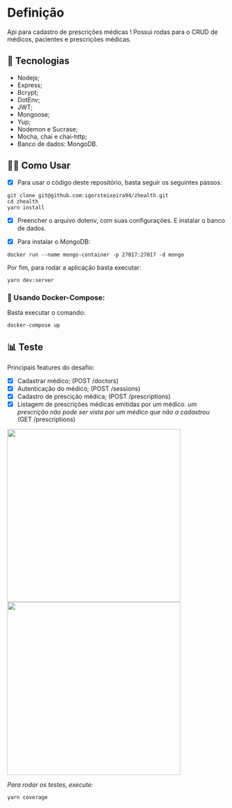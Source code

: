 # Definição

Api para cadastro de prescrições médicas ! Possui rodas para o CRUD de médicos, pacientes e prescrições médicas.



## 🚀️ Tecnologias

- Nodejs;
- Express;
- Bcrypt;
- DotEnv;
- JWT;
- Mongoose;
- Yup;
- Nodemon e Sucrase;
- Mocha, chai e chai-http;
- Banco de dados: MongoDB.



## 👨‍💻️ Como Usar

- [x] Para usar o código deste repositório, basta seguir os seguintes passos:

```shell
git clone git@github.com:igorsteixeira94/zhealth.git
cd zhealth
yarn install
```

- [x] Preencher o arquivo dotenv, com suas configurações. E instalar o banco de dados.

- [x] Para instalar o MongoDB:

```
docker run --name mongo-container -p 27017:27017 -d mongo
```

Por fim, para rodar a aplicação basta executar:

```
yarn dev:server
```
### 🐋️ Usando Docker-Compose:

Basta executar o comando:
```
docker-compose up
```



## 📊️ Teste

Principais features do desafio:

- [x] Cadastrar médico; (POST /doctors)
- [x] Autenticação do médico; (POST /sessions)
- [x] Cadastro de prescição médica; (POST /prescriptions)
- [x] Listagem de prescrições médicas emitidas por um médico. *um prescrição não pode ser vista por um médico que não a cadastrou* (GET /prescriptions)

<img src="https://user-images.githubusercontent.com/47749249/83084570-b8bdb880-a05f-11ea-9f9d-9fc7713bf99a.png" height="400" width="400"/>   <img src="https://user-images.githubusercontent.com/47749249/83084948-da6b6f80-a060-11ea-89e6-345dfa7197d1.png" height="400" width="400"/>

*Para rodar os testes, execute:*
```
yarn coverage
```
